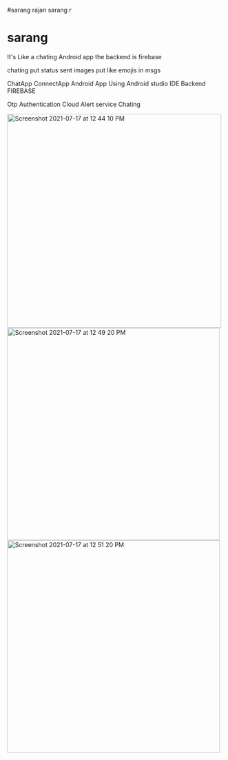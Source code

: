 #sarang rajan
sarang r
# sarang
It's Like a chating Android app the backend is firebase

chating 
put status
sent images
put like emojis in msgs

ChatApp
ConnectApp
Android App
Using Android studio IDE
Backend FIREBASE

Otp Authentication
Cloud Alert service 
Chating



<img width="497" alt="Screenshot 2021-07-17 at 12 44 10 PM" src="https://user-images.githubusercontent.com/74540209/126029610-0e6482ae-62f8-4512-a319-30d2e7a4ee85.png">









<img width="493" alt="Screenshot 2021-07-17 at 12 49 20 PM" src="https://user-images.githubusercontent.com/74540209/126029594-9b2f3cfb-257c-4b7e-865f-42e32deb58ec.png">







<img width="494" alt="Screenshot 2021-07-17 at 12 51 20 PM" src="https://user-images.githubusercontent.com/74540209/126029613-32c66853-f2a7-420a-b662-591b02c66a75.png">
